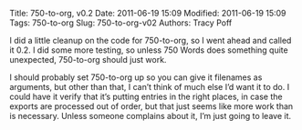 Title: 750-to-org, v0.2
Date: 2011-06-19 15:09
Modified: 2011-06-19 15:09
Tags: 750-to-org
Slug: 750-to-org-v02
Authors: Tracy Poff

I did a little cleanup on the code for 750-to-org, so I went ahead and called it
0.2. I did some more testing, so unless 750 Words does something quite
unexpected, 750-to-org should just work.

I should probably set 750-to-org up so you can give it filenames as arguments,
but other than that, I can’t think of much else I’d want it to do. I could have
it verify that it’s putting entries in the right places, in case the exports are
processed out of order, but that just seems like more work than is necessary.
Unless someone complains about it, I’m just going to leave it.
